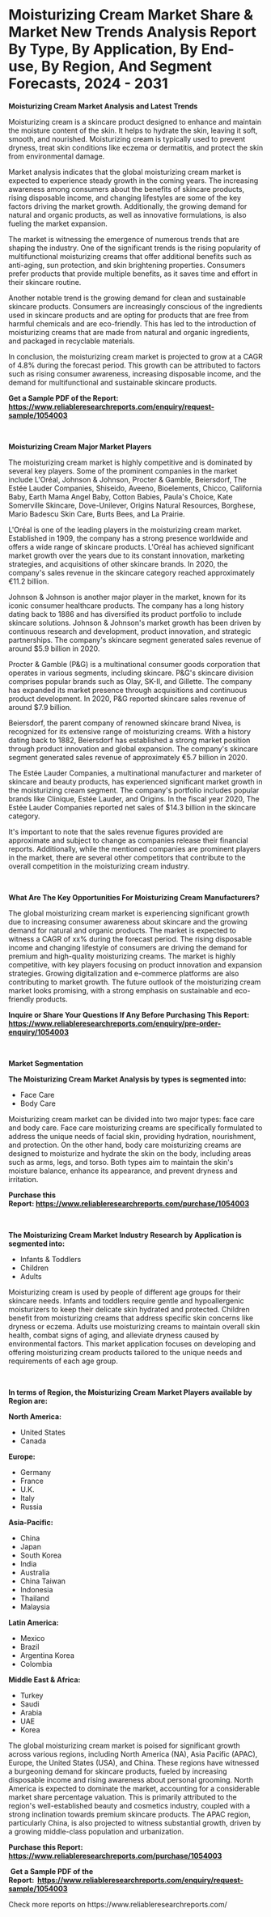 <p><h1>Moisturizing Cream Market Share & Market New Trends Analysis Report By Type, By Application, By End-use, By Region, And Segment Forecasts, 2024 - 2031</h1></p><p><strong>Moisturizing Cream Market Analysis and Latest Trends</strong></p>
<p><p>Moisturizing cream is a skincare product designed to enhance and maintain the moisture content of the skin. It helps to hydrate the skin, leaving it soft, smooth, and nourished. Moisturizing cream is typically used to prevent dryness, treat skin conditions like eczema or dermatitis, and protect the skin from environmental damage.</p><p>Market analysis indicates that the global moisturizing cream market is expected to experience steady growth in the coming years. The increasing awareness among consumers about the benefits of skincare products, rising disposable income, and changing lifestyles are some of the key factors driving the market growth. Additionally, the growing demand for natural and organic products, as well as innovative formulations, is also fueling the market expansion.</p><p>The market is witnessing the emergence of numerous trends that are shaping the industry. One of the significant trends is the rising popularity of multifunctional moisturizing creams that offer additional benefits such as anti-aging, sun protection, and skin brightening properties. Consumers prefer products that provide multiple benefits, as it saves time and effort in their skincare routine.</p><p>Another notable trend is the growing demand for clean and sustainable skincare products. Consumers are increasingly conscious of the ingredients used in skincare products and are opting for products that are free from harmful chemicals and are eco-friendly. This has led to the introduction of moisturizing creams that are made from natural and organic ingredients, and packaged in recyclable materials.</p><p>In conclusion, the moisturizing cream market is projected to grow at a CAGR of 4.8% during the forecast period. This growth can be attributed to factors such as rising consumer awareness, increasing disposable income, and the demand for multifunctional and sustainable skincare products.</p></p>
<p><strong>Get a Sample PDF of the Report:&nbsp; <a href="https://www.reliableresearchreports.com/enquiry/request-sample/1054003">https://www.reliableresearchreports.com/enquiry/request-sample/1054003</a></strong></p>
<p>&nbsp;</p>
<p><strong>Moisturizing Cream Major Market Players</strong></p>
<p><p>The moisturizing cream market is highly competitive and is dominated by several key players. Some of the prominent companies in the market include L'Oréal, Johnson & Johnson, Procter & Gamble, Beiersdorf, The Estée Lauder Companies, Shiseido, Aveeno, Bioelements, Chicco, California Baby, Earth Mama Angel Baby, Cotton Babies, Paula's Choice, Kate Somerville Skincare, Dove-Unilever, Origins Natural Resources, Borghese, Mario Badescu Skin Care, Burts Bees, and La Prairie.</p><p>L'Oréal is one of the leading players in the moisturizing cream market. Established in 1909, the company has a strong presence worldwide and offers a wide range of skincare products. L'Oréal has achieved significant market growth over the years due to its constant innovation, marketing strategies, and acquisitions of other skincare brands. In 2020, the company's sales revenue in the skincare category reached approximately €11.2 billion.</p><p>Johnson & Johnson is another major player in the market, known for its iconic consumer healthcare products. The company has a long history dating back to 1886 and has diversified its product portfolio to include skincare solutions. Johnson & Johnson's market growth has been driven by continuous research and development, product innovation, and strategic partnerships. The company's skincare segment generated sales revenue of around $5.9 billion in 2020.</p><p>Procter & Gamble (P&G) is a multinational consumer goods corporation that operates in various segments, including skincare. P&G's skincare division comprises popular brands such as Olay, SK-II, and Gillette. The company has expanded its market presence through acquisitions and continuous product development. In 2020, P&G reported skincare sales revenue of around $7.9 billion.</p><p>Beiersdorf, the parent company of renowned skincare brand Nivea, is recognized for its extensive range of moisturizing creams. With a history dating back to 1882, Beiersdorf has established a strong market position through product innovation and global expansion. The company's skincare segment generated sales revenue of approximately €5.7 billion in 2020.</p><p>The Estée Lauder Companies, a multinational manufacturer and marketer of skincare and beauty products, has experienced significant market growth in the moisturizing cream segment. The company's portfolio includes popular brands like Clinique, Estée Lauder, and Origins. In the fiscal year 2020, The Estée Lauder Companies reported net sales of $14.3 billion in the skincare category.</p><p>It's important to note that the sales revenue figures provided are approximate and subject to change as companies release their financial reports. Additionally, while the mentioned companies are prominent players in the market, there are several other competitors that contribute to the overall competition in the moisturizing cream industry.</p></p>
<p>&nbsp;</p>
<p><strong>What Are The Key Opportunities For Moisturizing Cream Manufacturers?</strong></p>
<p><p>The global moisturizing cream market is experiencing significant growth due to increasing consumer awareness about skincare and the growing demand for natural and organic products. The market is expected to witness a CAGR of xx% during the forecast period. The rising disposable income and changing lifestyle of consumers are driving the demand for premium and high-quality moisturizing creams. The market is highly competitive, with key players focusing on product innovation and expansion strategies. Growing digitalization and e-commerce platforms are also contributing to market growth. The future outlook of the moisturizing cream market looks promising, with a strong emphasis on sustainable and eco-friendly products.</p></p>
<p><strong>Inquire or Share Your Questions If Any Before Purchasing This Report: <a href="https://www.reliableresearchreports.com/enquiry/pre-order-enquiry/1054003">https://www.reliableresearchreports.com/enquiry/pre-order-enquiry/1054003</a></strong></p>
<p>&nbsp;</p>
<p><strong>Market Segmentation</strong></p>
<p><strong>The Moisturizing Cream Market Analysis by types is segmented into:</strong></p>
<p><ul><li>Face Care</li><li>Body Care</li></ul></p>
<p><p>Moisturizing cream market can be divided into two major types: face care and body care. Face care moisturizing creams are specifically formulated to address the unique needs of facial skin, providing hydration, nourishment, and protection. On the other hand, body care moisturizing creams are designed to moisturize and hydrate the skin on the body, including areas such as arms, legs, and torso. Both types aim to maintain the skin's moisture balance, enhance its appearance, and prevent dryness and irritation.</p></p>
<p><strong>Purchase this Report:&nbsp;<a href="https://www.reliableresearchreports.com/purchase/1054003">https://www.reliableresearchreports.com/purchase/1054003</a></strong></p>
<p>&nbsp;</p>
<p><strong>The Moisturizing Cream Market Industry Research by Application is segmented into:</strong></p>
<p><ul><li>Infants & Toddlers</li><li>Children</li><li>Adults</li></ul></p>
<p><p>Moisturizing cream is used by people of different age groups for their skincare needs. Infants and toddlers require gentle and hypoallergenic moisturizers to keep their delicate skin hydrated and protected. Children benefit from moisturizing creams that address specific skin concerns like dryness or eczema. Adults use moisturizing creams to maintain overall skin health, combat signs of aging, and alleviate dryness caused by environmental factors. This market application focuses on developing and offering moisturizing cream products tailored to the unique needs and requirements of each age group.</p></p>
<p>&nbsp;</p>
<p><strong>In terms of Region, the Moisturizing Cream Market Players available by Region are:</strong></p>
<p>
    <p> <strong> North America: </strong>
        <ul>
            <li>United States</li>
            <li>Canada</li>
        </ul>
        </p> 
    <p> <strong> Europe: </strong>
        <ul>
            <li>Germany</li>
            <li>France</li>
            <li>U.K.</li>
            <li>Italy</li>
            <li>Russia</li>
        </ul>
        </p> 
    <p> <strong> Asia-Pacific: </strong>
        <ul>
            <li>China</li>
            <li>Japan</li>
            <li>South Korea</li>
            <li>India</li>
            <li>Australia</li>
            <li>China Taiwan</li>
            <li>Indonesia</li>
            <li>Thailand</li>
            <li>Malaysia</li>
        </ul>
        </p> 
    <p> <strong> Latin America: </strong>
        <ul>
            <li>Mexico</li>
            <li>Brazil</li>
            <li>Argentina Korea</li>
            <li>Colombia</li>
        </ul>
        </p> 
    <p> <strong> Middle East & Africa: </strong>
        <ul>
            <li>Turkey</li>
            <li>Saudi</li>
            <li>Arabia</li>
            <li>UAE</li>
            <li>Korea</li>
        </ul>
    </p>
    </p>
<p><p>The global moisturizing cream market is poised for significant growth across various regions, including North America (NA), Asia Pacific (APAC), Europe, the United States (USA), and China. These regions have witnessed a burgeoning demand for skincare products, fueled by increasing disposable income and rising awareness about personal grooming. North America is expected to dominate the market, accounting for a considerable market share percentage valuation. This is primarily attributed to the region's well-established beauty and cosmetics industry, coupled with a strong inclination towards premium skincare products. The APAC region, particularly China, is also projected to witness substantial growth, driven by a growing middle-class population and urbanization.</p></p>
<p><strong>Purchase this Report: <a href="https://www.reliableresearchreports.com/purchase/1054003">https://www.reliableresearchreports.com/purchase/1054003</a></strong></p>
<p>&nbsp;<strong>Get a Sample PDF of the Report:&nbsp;&nbsp;<a href="https://www.reliableresearchreports.com/enquiry/request-sample/1054003">https://www.reliableresearchreports.com/enquiry/request-sample/1054003</a></strong></p>
<p><strong></strong></p>
<p>Check more reports on https://www.reliableresearchreports.com/</p>